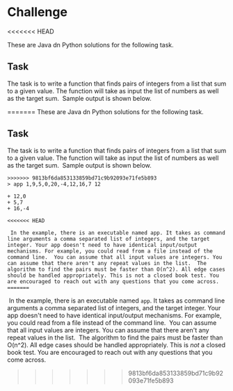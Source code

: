 # Challenge
<<<<<<< HEAD

These are Java dn Python solutions for the following task.

## Task

The task is to write a function that finds pairs of integers from a list that sum to a given value. The function will take as input the list of numbers as well as the target sum. ​ Sample output is shown below.

=======
These are Java dn Python solutions for the following task.

## Task
The task is to write a function that finds pairs of integers from a list that
sum to a given value. The function will take as input the list of numbers as
well as the target sum.
​
Sample output is shown below.
```
>>>>>>> 9813bf6da853133859bd71c9b92093e71fe5b893
> app 1,9,5,0,20,-4,12,16,7 12
​
+ 12,0
+ 5,7
+ 16,-4
​
<<<<<<< HEAD

​ In the example, there is an executable named app. It takes as command line arguments a comma separated list of integers, and the target integer. Your app doesn't need to have identical input/output mechanisms. For example, you could read from a file instead of the command line. ​ You can assume that all input values are integers. You can assume that there aren't any repeat values in the list. ​ The algorithm to find the pairs must be faster than O(n^2). All edge cases should be handled appropriately. This is not a closed book test. You are encouraged to reach out with any questions that you come across. ​
=======
```
​
In the example, there is an executable named `app`. It takes as command line
arguments a comma separated list of integers, and the target integer. Your app
doesn't need to have identical input/output mechanisms. For example, you could
read from a file instead of the command line.
​
You can assume that all input values are integers. You can assume that there aren't
any repeat values in the list.
​
The algorithm to find the pairs must be faster than O(n^2). All edge cases
should be handled appropriately. This is _not_ a closed book test. You are
encouraged to reach out with any questions that you come across.
​

>>>>>>> 9813bf6da853133859bd71c9b92093e71fe5b893
